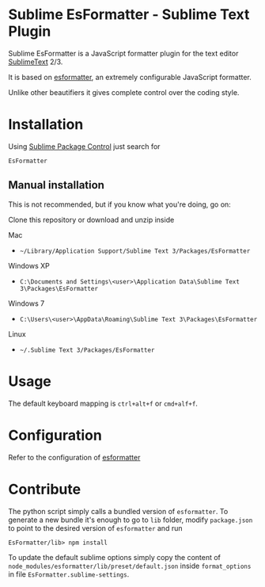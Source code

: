 # Sublime EsFormatter - Sublime Text Plugin

Sublime EsFormatter is a JavaScript formatter plugin for the text editor [SublimeText](http://www.sublimetext.com) 2/3.

It is based on [esformatter](https://github.com/millermedeiros/esformatter), an extremely configurable JavaScript formatter.

Unlike other beautifiers it gives complete control over the coding style.

# Installation

Using [Sublime Package Control](http://wbond.net/sublime_packages/package_control) just search for

`EsFormatter`

## Manual installation

This is not recommended, but if you know what you're doing, go on:

Clone this repository or download and unzip inside

Mac

* `~/Library/Application Support/Sublime Text 3/Packages/EsFormatter`

Windows XP

* `C:\Documents and Settings\<user>\Application Data\Sublime Text 3\Packages\EsFormatter`

Windows 7
* `C:\Users\<user>\AppData\Roaming\Sublime Text 3\Packages\EsFormatter`

Linux

* `~/.Sublime Text 3/Packages/EsFormatter`


# Usage

The default keyboard mapping is `ctrl+alt+f` or `cmd+alf+f`.


# Configuration

Refer to the configuration of [esformatter](https://github.com/millermedeiros/esformatter)

# Contribute

The python script simply calls a bundled version of `esformatter`. To generate a new bundle it's enough to go to `lib` folder, modify `package.json` to point to the desired version of `esformatter` and run

````
EsFormatter/lib> npm install
````

To update the default sublime options simply copy the content of `node_modules/esformatter/lib/preset/default.json` inside `format_options` in file `EsFormatter.sublime-settings`.
